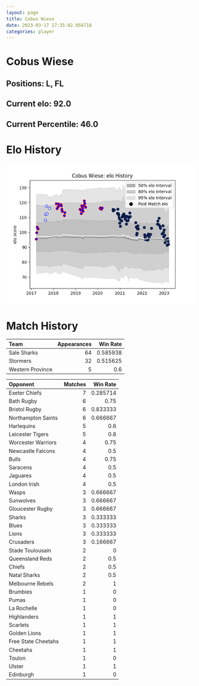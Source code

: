 ```yaml
---  
layout: page  
title: Cobus Wiese  
date: 2023-03-17 17:35:02.058718  
categories: player  
---
```

# Cobus Wiese

## Positions: L, FL

## Current elo: 92.0

## Current Percentile: 46.0

# Elo History


![elo history](history_CobusWiese.png)
# Match History


| Team             |   Appearances |   Win Rate |
|:-----------------|--------------:|-----------:|
| Sale Sharks      |            64 |   0.585938 |
| Stormers         |            32 |   0.515625 |
| Western Province |             5 |   0.6      |

| Opponent            |   Matches |   Win Rate |
|:--------------------|----------:|-----------:|
| Exeter Chiefs       |         7 |   0.285714 |
| Bath Rugby          |         6 |   0.75     |
| Bristol Rugby       |         6 |   0.833333 |
| Northampton Saints  |         6 |   0.666667 |
| Harlequins          |         5 |   0.6      |
| Leicester Tigers    |         5 |   0.8      |
| Worcester Warriors  |         4 |   0.75     |
| Newcastle Falcons   |         4 |   0.5      |
| Bulls               |         4 |   0.75     |
| Saracens            |         4 |   0.5      |
| Jaguares            |         4 |   0.5      |
| London Irish        |         4 |   0.5      |
| Wasps               |         3 |   0.666667 |
| Sunwolves           |         3 |   0.666667 |
| Gloucester Rugby    |         3 |   0.666667 |
| Sharks              |         3 |   0.333333 |
| Blues               |         3 |   0.333333 |
| Lions               |         3 |   0.333333 |
| Crusaders           |         3 |   0.166667 |
| Stade Toulousain    |         2 |   0        |
| Queensland Reds     |         2 |   0.5      |
| Chiefs              |         2 |   0.5      |
| Natal Sharks        |         2 |   0.5      |
| Melbourne Rebels    |         2 |   1        |
| Brumbies            |         1 |   0        |
| Pumas               |         1 |   0        |
| La Rochelle         |         1 |   0        |
| Highlanders         |         1 |   1        |
| Scarlets            |         1 |   1        |
| Golden Lions        |         1 |   1        |
| Free State Cheetahs |         1 |   1        |
| Cheetahs            |         1 |   1        |
| Toulon              |         1 |   0        |
| Ulster              |         1 |   1        |
| Edinburgh           |         1 |   0        |